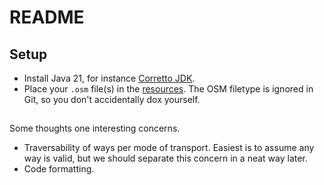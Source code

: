 # README

## Setup

- Install Java 21, for instance [Corretto JDK](https://docs.aws.amazon.com/corretto/latest/corretto-21-ug/downloads-list.html).
- Place your `.osm` file(s) in the [resources](src/main/resources/maps). The OSM filetype is ignored in Git, so you don't accidentally dox yourself.

## 

Some thoughts one interesting concerns.

- Traversability of ways per mode of transport. Easiest is to assume any way is valid, but we should separate this concern in a neat way later.
- Code formatting.
